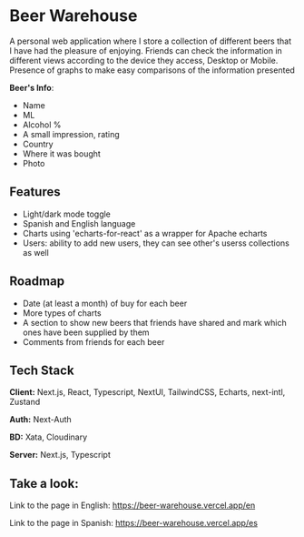 # Beer Warehouse

A personal web application where I store a collection of different beers that I have had the pleasure of enjoying.
Friends can check the information in different views according to the device they access, Desktop or Mobile. Presence of graphs to make easy comparisons of the information presented

**Beer's Info**:

-   Name
-   ML
-   Alcohol %
-   A small impression, rating
-   Country
-   Where it was bought
-   Photo

## Features

-   Light/dark mode toggle
-   Spanish and English language
-   Charts using 'echarts-for-react' as a wrapper for Apache echarts
-   Users: ability to add new users, they can see other's userss collections as well

## Roadmap

-   Date (at least a month) of buy for each beer
-   More types of charts
-   A section to show new beers that friends have shared and mark which ones have been supplied by them
-   Comments from friends for each beer

## Tech Stack

**Client:** Next.js, React, Typescript, NextUI, TailwindCSS, Echarts, next-intl, Zustand

**Auth:** Next-Auth

**BD:** Xata, Cloudinary

**Server:** Next.js, Typescript

## Take a look:

Link to the page in English: https://beer-warehouse.vercel.app/en

Link to the page in Spanish: https://beer-warehouse.vercel.app/es
